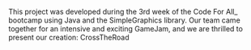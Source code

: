 This project was developed during the 3rd week of the Code For All_ bootcamp using Java and the SimpleGraphics library. Our team came together for an intensive and exciting GameJam, and we are thrilled to present our creation: CrossTheRoad

